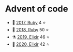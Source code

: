 # Advent of code

- 🐣 [2017, Ruby](./ruby/2017) 4  ⭐️
- 💎 [2018, Ruby](./ruby/2018) 50 ⭐️
- ⚗️ [2019, Elixir](./elixir/2019) 46 ⭐️
- 🚧 [2020, Elixir](./elixir/2020) 42 ⭐️
